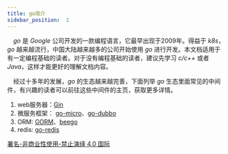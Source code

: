 ```yaml
---
title: go简介
sidebar_position:  1
---
```


 _go_ 是 _Google_ 公司开发的一款编程语言，它最早出现于2009年。得益于 _k8s_，_go_ 越来越流行，中国大陆越来越多的公司开始使用 _go_ 进行开发。本文档适用于有一定编程基础的读者。对于没有编程基础的读者，建议先学习 _c/c++_ 或者 _Java_，这样才能更好的理解文档内容。

 经过十多年的发展，_go_ 的生态越来越完善，下面列举 _go_ 生态里面常见的中间件，有兴趣的读者可以前往这些中间件的主页，获取更多详情。

1.  web服务器：[Gin](https://github.com/gin-gonic/gin)
2.  微服务框架： [go-micro](https://github.com/asim/go-micro)、[go-dubbo](https://github.com/apache/dubbo-go)
3.  ORM: [GORM](https://github.com/go-gorm/gorm)、[beego](https://github.com/beego/beego)
4.  redis: [go-redis](https://github.com/go-redis/redis)

[署名-非商业性使用-禁止演绎 4.0 国际](https://creativecommons.org/licenses/by-nc-nd/4.0/deed.zh)
